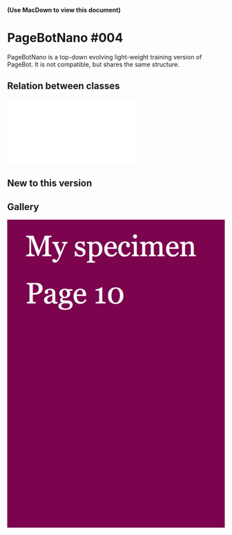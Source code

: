 **(Use MacDown to view this document)**

# PageBotNano #004
PageBotNano is a top-down evolving light-weight training version of PageBot. It is not compatible, but shares the same structure. 

## Relation between classes

![](gallery/DocumentPagesElements.pdf)

## New to this version

## Gallery

![](gallery/MyTypeSpecimen.png)


